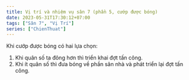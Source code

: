 ```yaml
---
title: Vị trí và nhiệm vụ sân 7 (phần 5, cướp được bóng)
date: 2023-05-31T17:30:12+07:00
tags: ["Sân 7", "Vị Trí"]
series: ["ChienThuat"]
---
```


Khi cướp được bóng có hai lựa chọn:
1. Khi quân số ta đông hơn thì triển khai đợt tấn công.
2. Khi ít quân số thì đưa bóng về phần sân nhà và phát triển lại đợt tấn công. 